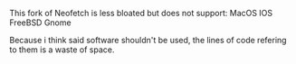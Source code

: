 This fork of Neofetch is less bloated but does not support:
MacOS
IOS
FreeBSD
Gnome

Because i think said software shouldn't be used, the lines of code refering to them is a waste of space.

